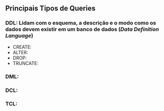 ## Principais Tipos de Queries

### DDL: Lidam com o esquema, a descrição e o modo como os dados devem existir em um banco de dados (*Data Definition Language*)
- CREATE:
- ALTER:
- DROP:
- TRUNCATE:

### DML:


### DCL:


### TCL:
